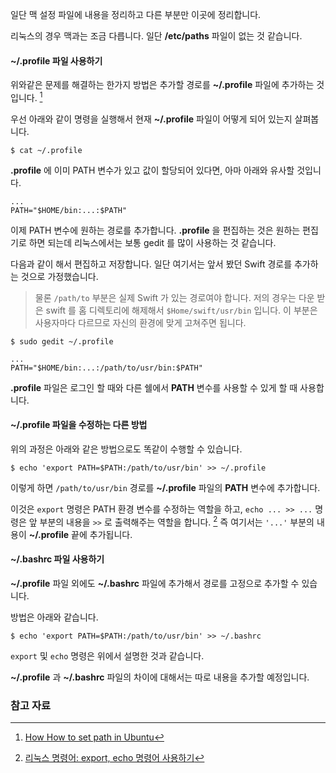 일단 맥 설정 파일에 내용을 정리하고 다른 부분만 이곳에 정리합니다.

리눅스의 경우 맥과는 조금 다릅니다. 일단 **/etc/paths** 파일이 없는 것 같습니다.

#### ~/.profile 파일 사용하기

위와같은 문제를 해결하는 한가지 방법은 추가할 경로를 **~/.profile** 파일에 추가하는 것입니다. [^askubuntu-627346]

우선 아래와 같이 명령을 실행해서 현재 **~/.profile** 파일이 어떻게 되어 있는지 살펴봅니다.

```
$ cat ~/.profile
```

**.profile** 에 이미 PATH 변수가 있고 값이 할당되어 있다면, 아마 아래와 유사할 것입니다.

```
...
PATH="$HOME/bin:...:$PATH"
```

이제 PATH 변수에 원하는 경로를 추가합니다. **.profile** 을 편집하는 것은 원하는 편집기로 하면 되는데 리눅스에서는 보통 gedit 를 많이 사용하는 것 같습니다. 

다음과 같이 해서 편집하고 저장합니다. 일단 여기서는 앞서 봤던 Swift 경로를 추가하는 것으로 가정했습니다. 

> 물론 `/path/to` 부분은 실제 Swift 가 있는 경로여야 합니다. 저의 경우는 다운 받은 swift 를 홈 디렉토리에 해제해서 `$Home/swift/usr/bin` 입니다. 이 부분은 사용자마다 다르므로 자신의 환경에 맞게 고쳐주면 됩니다. 

```
$ sudo gedit ~/.profile

...
PATH="$HOME/bin:...:/path/to/usr/bin:$PATH"
``` 

**.profile** 파일은 로그인 할 때와 다른 쉘에서 **PATH** 변수를 사용할 수 있게 할 때 사용합니다.

#### ~/.profile 파일을 수정하는 다른 방법

위의 과정은 아래와 같은 방법으로도 똑같이 수행할 수 있습니다.

```
$ echo 'export PATH=$PATH:/path/to/usr/bin' >> ~/.profile
```

이렇게 하면 `/path/to/usr/bin` 경로를 **~/.profile** 파일의 **PATH** 변수에 추가합니다.

이것은 `export` 명령은 PATH 환경 변수를 수정하는 역할을 하고, `echo ... >> ...` 명령은 앞 부분의 내용을 `>>` 로 출력해주는 역할을 합니다. [^crasy-62] 즉 여기서는 `'...'` 부분의 내용이 **~/.profile** 끝에 추가됩니다.

#### ~/.bashrc 파일 사용하기

**~/.profile** 파일 외에도 **~/.bashrc** 파일에 추가해서 경로를 고정으로 추가할 수 있습니다.

방법은 아래와 같습니다.

```
$ echo 'export PATH=$PATH:/path/to/usr/bin' >> ~/.bashrc
```

`export` 및 `echo` 명령은 위에서 설명한 것과 같습니다.

**~/.profile** 과 **~/.bashrc** 파일의 차이에 대해서는 따로 내용을 추가할 예정입니다.

### 참고 자료

[^askubuntu-627346]: [How How to set path in Ubuntu](http://askubuntu.com/questions/627346/how-how-to-set-path-in-ubuntu)

[^swift-download]: [Download Swift](https://swift.org/download/)

[^crasy-62]: [리눅스 명령어: export, echo 명령어 사용하기](http://crasy.tistory.com/62)
